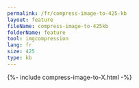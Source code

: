 ```yaml
---
permalink: /fr/compress-image-to-425-kb
layout: feature
fileName: compress-image-to-425kb
folderName: feature
tool: imgcompression
lang: fr
size: 425
type: kb
---
```


{%- include compress-image-to-X.html -%}
